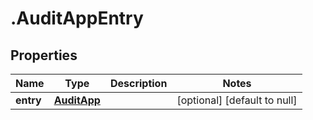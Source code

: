 # .AuditAppEntry

## Properties
Name | Type | Description | Notes
------------ | ------------- | ------------- | -------------
**entry** | [**AuditApp**](AuditApp.md) |  | [optional] [default to null]


